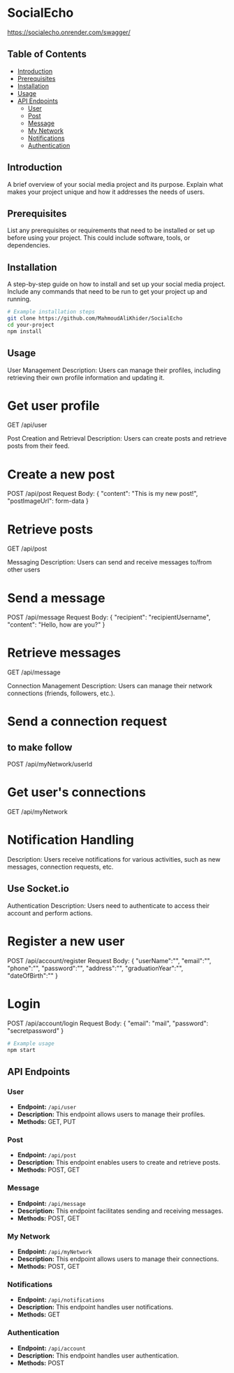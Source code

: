 
# SocialEcho
https://socialecho.onrender.com/swagger/

## Table of Contents

- [Introduction](#introduction)
- [Prerequisites](#prerequisites)
- [Installation](#installation)
- [Usage](#usage)
- [API Endpoints](#api-endpoints)
  - [User](#user)
  - [Post](#post)
  - [Message](#message)
  - [My Network](#my-network)
  - [Notifications](#notifications)
  - [Authentication](#authentication)

## Introduction

A brief overview of your social media project and its purpose. Explain what makes your project unique and how it addresses the needs of users.

## Prerequisites

List any prerequisites or requirements that need to be installed or set up before using your project. This could include software, tools, or dependencies.

## Installation

A step-by-step guide on how to install and set up your social media project. Include any commands that need to be run to get your project up and running.

```bash
# Example installation steps
git clone https://github.com/MahmoudAliKhider/SocialEcho
cd your-project
npm install
```

## Usage

User Management
Description: Users can manage their profiles, including retrieving their own profile information and updating it.
# Get user profile
GET /api/user

Post Creation and Retrieval
Description: Users can create posts and retrieve posts from their feed.

# Create a new post
POST /api/post
Request Body:
{
  "content": "This is my new post!",
  "postImageUrl": form-data
}

# Retrieve posts
GET /api/post

Messaging
Description: Users can send and receive messages to/from other users

# Send a message
POST /api/message
Request Body:
{
  "recipient": "recipientUsername",
  "content": "Hello, how are you?"
}

# Retrieve messages
GET /api/message

Connection Management
Description: Users can manage their network connections (friends, followers, etc.).

# Send a connection request
## to make follow 
POST /api/myNetwork/userId

# Get user's connections
GET /api/myNetwork

# Notification Handling
Description: Users receive notifications for various activities, such as new messages, connection requests, etc.

## Use Socket.io

Authentication
Description: Users need to authenticate to access their account and perform actions.

# Register a new user
POST /api/account/register
Request Body:
{
  "userName":"",
    "email":"",
    "phone":"",
    "password":"",
    "address":"",
    "graduationYear":"",
    "dateOfBirth":""
}

# Login
POST /api/account/login
Request Body:
{
  "email": "mail",
  "password": "secretpassword"
}



```bash
# Example usage
npm start
```


## API Endpoints

### User

- **Endpoint:** `/api/user`
- **Description:** This endpoint allows users to manage their profiles.
- **Methods:** GET, PUT

### Post

- **Endpoint:** `/api/post`
- **Description:** This endpoint enables users to create and retrieve posts.
- **Methods:** POST, GET

### Message

- **Endpoint:** `/api/message`
- **Description:** This endpoint facilitates sending and receiving messages.
- **Methods:** POST, GET


### My Network

- **Endpoint:** `/api/myNetwork`
- **Description:** This endpoint allows users to manage their connections.
- **Methods:** POST, GET


### Notifications

- **Endpoint:** `/api/notifications`
- **Description:** This endpoint handles user notifications.
- **Methods:** GET

### Authentication

- **Endpoint:** `/api/account`
- **Description:** This endpoint handles user authentication.
- **Methods:** POST


